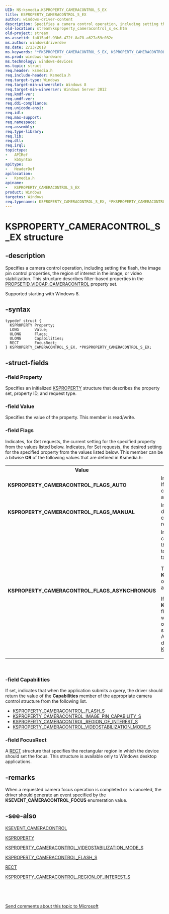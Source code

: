 ```yaml
---
UID: NS:ksmedia.KSPROPERTY_CAMERACONTROL_S_EX
title: KSPROPERTY_CAMERACONTROL_S_EX
author: windows-driver-content
description: Specifies a camera control operation, including setting the flash, the image pin control properties, the region of interest in the image, or video stabilization.
old-location: stream\ksproperty_cameracontrol_s_ex.htm
old-project: stream
ms.assetid: fa015adf-93b6-472f-8a78-a627a59c032e
ms.author: windowsdriverdev
ms.date: 2/23/2018
ms.keywords: "*PKSPROPERTY_CAMERACONTROL_S_EX, KSPROPERTY_CAMERACONTROL_FLAGS_ASYNCHRONOUS, KSPROPERTY_CAMERACONTROL_FLAGS_AUTO, KSPROPERTY_CAMERACONTROL_FLAGS_MANUAL, KSPROPERTY_CAMERACONTROL_S_EX, KSPROPERTY_CAMERACONTROL_S_EX structure [Streaming Media Devices], PKSPROPERTY_CAMERACONTROL_S_EX, PKSPROPERTY_CAMERACONTROL_S_EX structure pointer [Streaming Media Devices], ksmedia/KSPROPERTY_CAMERACONTROL_S_EX, ksmedia/PKSPROPERTY_CAMERACONTROL_S_EX, stream.ksproperty_cameracontrol_s_ex"
ms.prod: windows-hardware
ms.technology: windows-devices
ms.topic: struct
req.header: ksmedia.h
req.include-header: Ksmedia.h
req.target-type: Windows
req.target-min-winverclnt: Windows 8
req.target-min-winversvr: Windows Server 2012
req.kmdf-ver: 
req.umdf-ver: 
req.ddi-compliance: 
req.unicode-ansi: 
req.idl: 
req.max-support: 
req.namespace: 
req.assembly: 
req.type-library: 
req.lib: 
req.dll: 
req.irql: 
topictype:
-	APIRef
-	kbSyntax
apitype:
-	HeaderDef
apilocation:
-	Ksmedia.h
apiname:
-	KSPROPERTY_CAMERACONTROL_S_EX
product: Windows
targetos: Windows
req.typenames: KSPROPERTY_CAMERACONTROL_S_EX, *PKSPROPERTY_CAMERACONTROL_S_EX
---
```


# KSPROPERTY_CAMERACONTROL_S_EX structure


## -description


Specifies a camera control operation, including setting the flash, the image pin control properties, the region of interest in the image, or video stabilization. This structure describes filter-based properties in the <a href="https://msdn.microsoft.com/library/windows/hardware/ff567802">PROPSETID_VIDCAP_CAMERACONTROL</a> property set.

Supported starting with Windows 8.


## -syntax


````
typedef struct {
  KSPROPERTY Property;
  LONG       Value;
  ULONG      Flags;
  ULONG      Capabilities;
  RECT       FocusRect;
} KSPROPERTY_CAMERACONTROL_S_EX, *PKSPROPERTY_CAMERACONTROL_S_EX;
````


## -struct-fields




### -field Property

Specifies an initialized <a href="https://msdn.microsoft.com/library/windows/hardware/ff564262">KSPROPERTY</a> structure that describes the property set, property ID, and request type.


### -field Value

Specifies the value of the property. This member is read/write.


### -field Flags

Indicates, for Get requests, the current setting for the specified property from the values listed below. Indicates, for Set requests, the desired setting for the specified property from the values listed below. This member can be a bitwise <b>OR</b> of the following values that are defined in Ksmedia.h:

<table>
<tr>
<th>Value</th>
<th>Meaning</th>
</tr>
<tr>
<td width="40%"><a id="KSPROPERTY_CAMERACONTROL_FLAGS_AUTO"></a><a id="ksproperty_cameracontrol_flags_auto"></a><dl>
<dt><b>KSPROPERTY_CAMERACONTROL_FLAGS_AUTO</b></dt>
</dl>
</td>
<td width="60%">
Indicates that the setting is controlled automatically.
If the driver receives this value, it should set the camera control synchronously to automatic mode and then return.

</td>
</tr>
<tr>
<td width="40%"><a id="KSPROPERTY_CAMERACONTROL_FLAGS_MANUAL"></a><a id="ksproperty_cameracontrol_flags_manual"></a><dl>
<dt><b>KSPROPERTY_CAMERACONTROL_FLAGS_MANUAL</b></dt>
</dl>
</td>
<td width="60%">
Indicates that the setting is controlled manually. If the driver receives this value, it should set the camera control synchronously to manual mode and then return.

</td>
</tr>
<tr>
<td width="40%"><a id="KSPROPERTY_CAMERACONTROL_FLAGS_ASYNCHRONOUS"></a><a id="ksproperty_cameracontrol_flags_asynchronous"></a><dl>
<dt><b>KSPROPERTY_CAMERACONTROL_FLAGS_ASYNCHRONOUS</b></dt>
</dl>
</td>
<td width="60%">
Indicates whether the driver should perform the camera control operation asynchronously—where the application has issued a command for the driver to set up the camera control settings in advance of taking a picture.

This flag must be set only if either <b>KSPROPERTY_CAMERACONTROL_FLAGS_MANUAL</b> or <b>KSPROPERTY_CAMERACONTROL_FLAGS_AUTO</b> are set.

If this flag value and and the <b>KSPROPERTY_CAMERACONTROL_FLAGS_AUTO</b> flag value are both set, the driver should initiate a worker thread to start one requested control operation and should reject all other requests for the same operation until it has completed the first one. After the operation has successfully completed, the driver should trigger the <a href="https://msdn.microsoft.com/library/windows/hardware/jj714740">KSEVENTSETID_CameraAsyncControl</a> event.

</td>
</tr>
</table>
 


### -field Capabilities

If set, indicates that when the application submits a query, the driver should return the value of the <b>Capabilities</b> member of the appropriate camera control structure from the following list.

<ul>
<li>
<a href="..\ksmedia\ns-ksmedia-ksproperty_cameracontrol_flash_s.md">KSPROPERTY_CAMERACONTROL_FLASH_S</a>
</li>
<li>
<a href="..\ksmedia\ns-ksmedia-ksproperty_cameracontrol_image_pin_capability_s.md">KSPROPERTY_CAMERACONTROL_IMAGE_PIN_CAPABILITY_S</a>
</li>
<li>
<a href="..\ksmedia\ns-ksmedia-ksproperty_cameracontrol_region_of_interest_s.md">KSPROPERTY_CAMERACONTROL_REGION_OF_INTEREST_S</a>
</li>
<li>
<a href="..\ksmedia\ns-ksmedia-ksproperty_cameracontrol_videostabilization_mode_s.md">KSPROPERTY_CAMERACONTROL_VIDEOSTABILIZATION_MODE_S</a>
</li>
</ul>

### -field FocusRect

A <a href="https://msdn.microsoft.com/library/windows/hardware/ff569234">RECT</a> structure that specifies the rectangular region in which the device should set the focus. This structure is available only to Windows desktop applications.


## -remarks



When a requested camera focus operation is completed or is canceled, the driver should generate an event specified by the <b>KSEVENT_CAMERACONTROL_FOCUS</b> enumeration value.




## -see-also

<a href="..\ksmedia\ne-ksmedia-ksevent_cameracontrol.md">KSEVENT_CAMERACONTROL</a>



<a href="https://msdn.microsoft.com/library/windows/hardware/ff564262">KSPROPERTY</a>



<a href="..\ksmedia\ns-ksmedia-ksproperty_cameracontrol_videostabilization_mode_s.md">KSPROPERTY_CAMERACONTROL_VIDEOSTABILIZATION_MODE_S</a>



<a href="..\ksmedia\ns-ksmedia-ksproperty_cameracontrol_flash_s.md">KSPROPERTY_CAMERACONTROL_FLASH_S</a>



<a href="https://msdn.microsoft.com/library/windows/hardware/ff569234">RECT</a>



<a href="..\ksmedia\ns-ksmedia-ksproperty_cameracontrol_region_of_interest_s.md">KSPROPERTY_CAMERACONTROL_REGION_OF_INTEREST_S</a>



 

 

<a href="mailto:wsddocfb@microsoft.com?subject=Documentation%20feedback [stream\stream]:%20KSPROPERTY_CAMERACONTROL_S_EX structure%20 RELEASE:%20(2/23/2018)&amp;body=%0A%0APRIVACY STATEMENT%0A%0AWe use your feedback to improve the documentation. We don't use your email address for any other purpose, and we'll remove your email address from our system after the issue that you're reporting is fixed. While we're working to fix this issue, we might send you an email message to ask for more info. Later, we might also send you an email message to let you know that we've addressed your feedback.%0A%0AFor more info about Microsoft's privacy policy, see http://privacy.microsoft.com/en-us/default.aspx." title="Send comments about this topic to Microsoft">Send comments about this topic to Microsoft</a>

